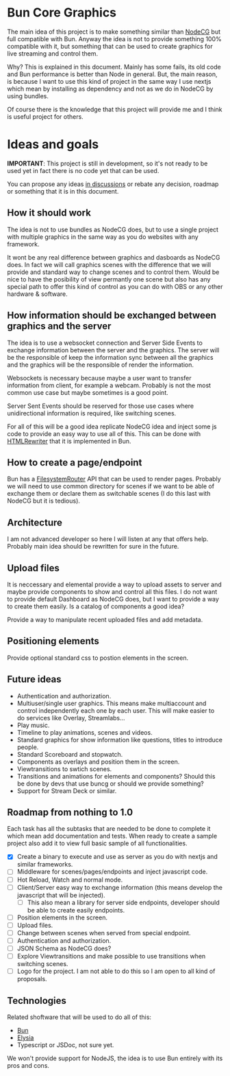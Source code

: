 # Bun Core Graphics

The main idea of this project is to make something similar than [NodeCG](https://node.dev) but full compatible with Bun. Anyway the idea is not to provide something 100% compatible with it, but something that can be used to create graphics for live streaming and control them.

Why? This is explained in this document. Mainly has some fails, its old code and Bun performance is better than Node in general. But, the main reason, is because I want to use this kind of project in the same way I use nextjs which mean by installing as dependency and not as we do in NodeCG by using bundles.

Of course there is the knowledge that this project will provide me and I think is useful project for others.

# Ideas and goals

**IMPORTANT**: This project is still in development, so it's not ready to be used yet in fact there is no code yet that can be used.

You can propose any ideas [in discussions](https://github.com/gtrabanco/buncg/discussions) or rebate any decision, roadmap or something that it is in this document.

## How it should work

The idea is not to use bundles as NodeCG does, but to use a single project with multiple graphics in the same way as you do websites with any framework.

It wont be any real difference between graphics and dasboards as NodeCG does. In fact we will call graphics scenes with the difference that we will provide and standard way to change scenes and to control them. Would be nice to have the posibility of view permantly one scene but also has any special path to offer this kind of control as you can do with OBS or any other hardware & software.

## How information should be exchanged between graphics and the server

The idea is to use a websocket connection and Server Side Events to exchange information between the server and the graphics. The server will be the responsible of keep the information sync between all the graphics and the graphics will be the responsible of render the information.

Websockets is necessary because maybe a user want to transfer information from client, for example a webcam. Probably is not the most common use case but maybe sometimes is a good point.

Server Sent Events should be reserved for those use cases where unidirectional information is required, like switching scenes.

For all of this will be a good idea replicate NodeCG idea and inject some js code to provide an easy way to use all of this. This can be done with [HTMLRewriter](https://bun.sh/docs/api/html-rewriter) that it is implemented in Bun.

## How to create a page/endpoint

Bun has a [FilesystemRouter](https://bun.sh/docs/api/file-system-router) API that can be used to render pages. Probably we will need to use common directory for scenes if we want to be able of exchange them or declare them as switchable scenes (I do this last with NodeCG but it is tedious).

## Architecture

I am not advanced developer so here I will listen at any that offers help. Probably main idea should be rewritten for sure in the future.

## Upload files

It is neccessary and elemental provide a way to upload assets to server and maybe provide components to show and control all this files. I do not want to provide default Dashboard as NodeCG does, but I want to provide a way to create them easily. Is a catalog of components a good idea?

Provide a way to manipulate recent uploaded files and add metadata.

## Positioning elements

Provide optional standard css to postion elements in the screen.

## Future ideas

- Authentication and authorization.
- Multiuser/single user graphics. This means make multiaccount and control independently each one by each user. This will make easier to do services like Overlay, Streamlabs...
- Play music.
- Timeline to play animations, scenes and videos.
- Standard graphics for show information like questions, titles to introduce people.
- Standard Scoreboard and stopwatch.
- Components as overlays and position them in the screen.
- Viewtransitions to swtich scenes.
- Transitions and animations for elements and components? Should this be done by devs that use buncg or should we provide something?
- Support for Stream Deck or similar.

## Roadmap from nothing to 1.0

Each task has all the subtasks that are needed to be done to complete it which mean add documentation and tests. When ready to create a sample project also add it to view full basic sample of all functionalities.

- [x] Create a binary to execute and use as server as you do with nextjs and similar frameworks.
- [ ] Middleware for scenes/pages/endpoints and inject javascript code.
- [ ] Hot Reload, Watch and normal mode.
- [ ] Client/Server easy way to exchange information (this means develop the javascript that will be injected).
  - [ ] This also mean a library for server side endpoints, developer should be able to create easily endpoints.
- [ ] Position elements in the screen.
- [ ] Upload files.
- [ ] Change between scenes when served from special endpoint.
- [ ] Authentication and authorization.
- [ ] JSON Schema as NodeCG does?
- [ ] Explore Viewtransitions and make possible to use transitions when switching scenes.
- [ ] Logo for the project. I am not able to do this so I am open to all kind of proposals.

## Technologies

Related shoftware that will be used to do all of this:

- [Bun](https://bun.sh)
- [Elysia](https://elysiajs.com)
- Typescript or JSDoc, not sure yet.

We won't provide support for NodeJS, the idea is to use Bun entirely with its pros and cons.
